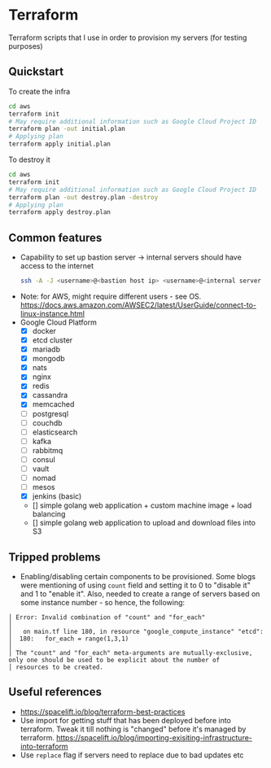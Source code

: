 # Terraform

Terraform scripts that I use in order to provision my servers (for testing purposes)

## Quickstart

To create the infra

```bash
cd aws
terraform init
# May require additional information such as Google Cloud Project ID
terraform plan -out initial.plan
# Applying plan
terraform apply initial.plan
```

To destroy it

```bash
cd aws
terraform init
# May require additional information such as Google Cloud Project ID
terraform plan -out destroy.plan -destroy
# Applying plan
terraform apply destroy.plan
```



## Common features

- Capability to set up bastion server -> internal servers should have access to the internet
  ```bash
  ssh -A -J <username>@<bastion host ip> <username>@<internal server ip>
  ```
- Note: for AWS, might require different users - see OS. https://docs.aws.amazon.com/AWSEC2/latest/UserGuide/connect-to-linux-instance.html
- Google Cloud Platform
  - [x] docker
  - [x] etcd cluster
  - [x] mariadb
  - [x] mongodb
  - [x] nats
  - [x] nginx
  - [x] redis
  - [x] cassandra
  - [x] memcached
  - [ ] postgresql
  - [ ] couchdb
  - [ ] elasticsearch
  - [ ] kafka
  - [ ] rabbitmq
  - [ ] consul
  - [ ] vault
  - [ ] nomad
  - [ ] mesos
  - [x] jenkins (basic)
  - [] simple golang web application + custom machine image + load balancing
  - [] simple golang web application to upload and download files into S3

## Tripped problems

- Enabling/disabling certain components to be provisioned. Some blogs were mentioning of using `count` field and setting it to 0 to "disable it" and 1 to "enable it". Also, needed to create a range of servers based on some instance number - so hence, the following:

```
│ Error: Invalid combination of "count" and "for_each"
│ 
│   on main.tf line 180, in resource "google_compute_instance" "etcd":
│  180:   for_each = range(1,3,1)
│ 
│ The "count" and "for_each" meta-arguments are mutually-exclusive, only one should be used to be explicit about the number of
│ resources to be created.
```

## Useful references

- https://spacelift.io/blog/terraform-best-practices
- Use import for getting stuff that has been deployed before into terraform. Tweak it till nothing is "changed" before it's managed by terraform. https://spacelift.io/blog/importing-exisiting-infrastructure-into-terraform
- Use `replace` flag if servers need to replace due to bad updates etc